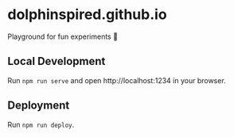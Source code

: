 # dolphinspired.github.io
Playground for fun experiments 🧪

## Local Development

Run `npm run serve` and open http://localhost:1234 in your browser.

## Deployment

Run `npm run deploy`.